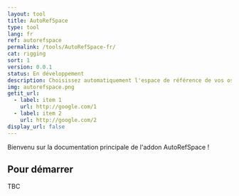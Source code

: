 ```yaml
---
layout: tool
title: AutoRefSpace
type: tool
lang: fr
ref: autorefspace
permalink: /tools/AutoRefSpace-fr/
cat: rigging
sort: 1
version: 0.0.1
status: En développement
description: Choisissez automatiquement l'espace de référence de vos os
img: autorefspace.png
getit_url:
  - label: item 1
    url: http://google.com/1
  - label: item 2
    url: http://google.com/2
display_url: false
---
```


Bienvenu sur la documentation principale de l'addon AutoRefSpace !

## Pour démarrer
TBC
